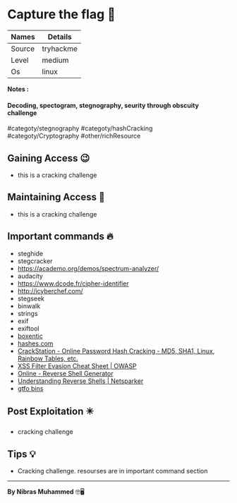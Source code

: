 # Capture the flag 🧭
Names | Details
--------|-----
Source | tryhackme
Level     | medium
Os | linux

**Notes :**
#### Decoding, spectogram, stegnography, seurity through obscuity challenge
#categoty/stegnography 
#categoty/hashCracking  
#categoty/Cryptography 
#other/richResource



## Gaining Access 😉

- this is a cracking challenge



## Maintaining Access 🥷
- this is a cracking challenge


## Important commands 🔥
- steghide
- stegcracker
- https://academo.org/demos/spectrum-analyzer/
- audacity
- https://www.dcode.fr/cipher-identifier
- http://icyberchef.com/
- stegseek
- binwalk
- strings
- exif
- exiftool
- [boxentic](https://www.boxentriq.com/ )
- [hashes.com](https://hashes.com/en/decrypt/hash)
- [CrackStation - Online Password Hash Cracking - MD5, SHA1, Linux, Rainbow Tables, etc.](https://crackstation.net/)
- [XSS Filter Evasion Cheat Sheet | OWASP](https://owasp.org/www-community/xss-filter-evasion-cheatsheet)
- [Online - Reverse Shell Generator](https://www.revshells.com/)
- [Understanding Reverse Shells | Netsparker](https://www.netsparker.com/blog/web-security/understanding-reverse-shells/)
- [gtfo bins](https://gtfobins.github.io)
## Post Exploitation ✴️
- cracking challenge
## Tips 💡
- Cracking challenge. resourses are in important command section


--------------------------------
**By Nibras Muhammed** 🤓🖥️






